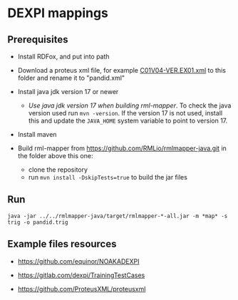 # DEXPI mappings

## Prerequisites
* Install RDFox, and put into path

* Download a proteus xml file, for example [C01V04-VER.EX01.xml](https://gitlab.com/dexpi/TrainingTestCases/-/blob/1d87438391911ce06c7c6c84a6063e45f7f4a3a1/dexpi%201.3/example%20pids/C01%20DEXPI%20Reference%20P&ID/C01V04-VER.EX01.xml) to this folder and rename it to "pandid.xml"

* Install java jdk version 17 or newer
    * *Use java jdk version 17 when building rml-mapper*. To check the java version used run `mvn -version`.
        If the version 17 is not used, install this and update the `JAVA_HOME` system variable to point to version 17. 

* Install maven

* Build rml-mapper from https://github.com/RMLio/rmlmapper-java.git in the folder above this one:
    * clone the repository
    * run `mvn install -DskipTests=true` to build the jar files
    

## Run 
```
java -jar ../../rmlmapper-java/target/rmlmapper-*-all.jar -m *map* -s trig -o pandid.trig
``` 

## Example files resources


* https://github.com/equinor/NOAKADEXPI

* https://gitlab.com/dexpi/TrainingTestCases

* https://github.com/ProteusXML/proteusxml